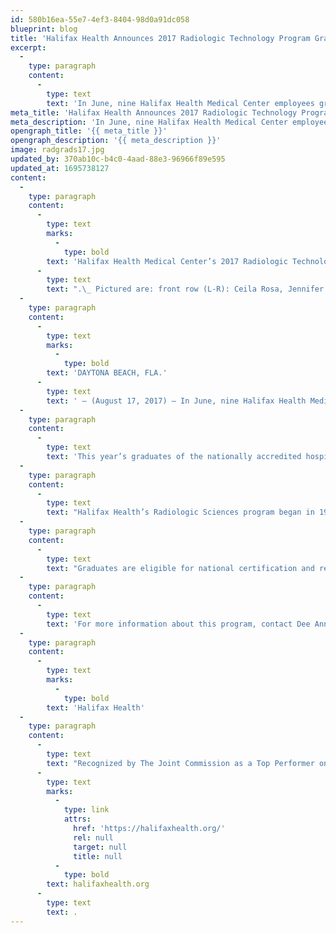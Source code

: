 ```yaml
---
id: 580b16ea-55e7-4ef3-8404-98d0a91dc058
blueprint: blog
title: 'Halifax Health Announces 2017 Radiologic Technology Program Graduates'
excerpt:
  -
    type: paragraph
    content:
      -
        type: text
        text: 'In June, nine Halifax Health Medical Center employees graduated from the hospital’s School of Radiologic Technology.'
meta_title: 'Halifax Health Announces 2017 Radiologic Technology Program Graduates'
meta_description: 'In June, nine Halifax Health Medical Center employees graduated from the hospital’s School of Radiologic Technology.'
opengraph_title: '{{ meta_title }}'
opengraph_description: '{{ meta_description }}'
image: radgrads17.jpg
updated_by: 370ab10c-b4c0-4aad-88e3-96966f89e595
updated_at: 1695738127
content:
  -
    type: paragraph
    content:
      -
        type: text
        marks:
          -
            type: bold
        text: 'Halifax Health Medical Center’s 2017 Radiologic Technology graduates'
      -
        type: text
        text: ".\_ Pictured are: front row (L-R): Ceila Rosa, Jennifer Fazzie, Dawn Lyon and McKinzi Budzilek.\_ Back row (L-R): JoAnn DeMarco, Kristen Cardinale, Theresa Marshall, Kevin Reinhardt, Paulette Tomlinson"
  -
    type: paragraph
    content:
      -
        type: text
        marks:
          -
            type: bold
        text: 'DAYTONA BEACH, FLA.'
      -
        type: text
        text: ' – (August 17, 2017) – In June, nine Halifax Health Medical Center employees graduated from the hospital’s School of Radiologic Technology.'
  -
    type: paragraph
    content:
      -
        type: text
        text: 'This year’s graduates of the nationally accredited hospital-based program include: Ceila Rosa, Jennifer Fazzie, Dawn Lyon, McKinzi Budzilek, JoAnn DeMarco, Kristen Cardinale, Theresa Marshall, Kevin Reinhardt and Paulette Tomlinson.'
  -
    type: paragraph
    content:
      -
        type: text
        text: "Halifax Health’s Radiologic Sciences program began in 1965 and has three faculty members – \_Dee Ann Vanlandingham, MHS, RT(R), education coordinator; Brittany Taylor, BAS, RT(R), clinical coordinator; and Carrie Regoli, BA, RT(R), clinical instructor.\_ All courses and clinical education take place at Halifax Health.\_ Through an affiliation agreement with Daytona State College, the students earn college credit and an associate’s degree in Radiography along with a certification from Halifax Health."
  -
    type: paragraph
    content:
      -
        type: text
        text: "Graduates are eligible for national certification and registration in radiography by the American Registry of Radiologic Technologists (ARRT) and appropriate state licensure.\_ Halifax Health graduates have achieved a 100 percent pass rate of the ARRT for four consecutive years."
  -
    type: paragraph
    content:
      -
        type: text
        text: 'For more information about this program, contact Dee Ann Vanlandingham at 386.425.4075.'
  -
    type: paragraph
    content:
      -
        type: text
        marks:
          -
            type: bold
        text: 'Halifax Health'
  -
    type: paragraph
    content:
      -
        type: text
        text: "Recognized by The Joint Commission as a Top Performer on Key Quality Measures, Halifax Health serves Volusia and Flagler counties, providing a continuum of healthcare services through a network of organizations including a tertiary hospital, community hospital, freestanding emergency department, an urgent care, psychiatric services, a cancer treatment center with five outreach locations, the area’s largest hospice, a center for inpatient rehabilitation, primary care walk-in clinics, a walk-in clinic specializing in women’s health, a pediatric care community clinic, three children’s medical practices, a home healthcare agency, and an exclusive provider organization.\_ Halifax Health offers the area’s only Level II Trauma Center, Comprehensive Stroke Center, Pediatric Intensive Care Unit, Pediatric Emergency Department, Child and Adolescent Behavioral Services, complete Neurosurgical Services, OB Emergency Department and Level II Neonatal Intensive Care Unit that cares for babies born as early as 28 weeks.\_ For more information, visit "
      -
        type: text
        marks:
          -
            type: link
            attrs:
              href: 'https://halifaxhealth.org/'
              rel: null
              target: null
              title: null
          -
            type: bold
        text: halifaxhealth.org
      -
        type: text
        text: .
---
```

